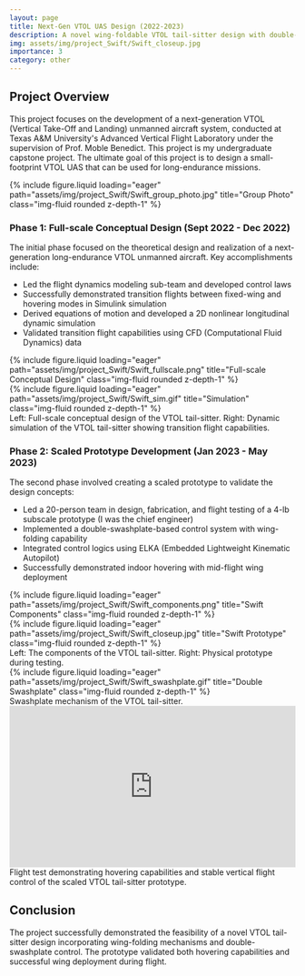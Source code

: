 ```yaml
---
layout: page
title: Next-Gen VTOL UAS Design (2022-2023)
description: A novel wing-foldable VTOL tail-sitter design with double-swashplate.
img: assets/img/project_Swift/Swift_closeup.jpg
importance: 3
category: other
---
```


## Project Overview

This project focuses on the development of a next-generation VTOL (Vertical Take-Off and Landing) unmanned aircraft system, conducted at Texas A&M University's Advanced Vertical Flight Laboratory under the supervision of Prof. Moble Benedict. This project is my undergraduate capstone project. The ultimate goal of this project is to design a small-footprint VTOL UAS that can be used for long-endurance missions.

<div class="row">
    <div class="col-sm mt-3 mt-md-0">
        {% include figure.liquid loading="eager" path="assets/img/project_Swift/Swift_group_photo.jpg" title="Group Photo" class="img-fluid rounded z-depth-1" %}
    </div>
</div>

### Phase 1: Full-scale Conceptual Design (Sept 2022 - Dec 2022)

The initial phase focused on the theoretical design and realization of a next-generation long-endurance VTOL unmanned aircraft. Key accomplishments include:

- Led the flight dynamics modeling sub-team and developed control laws
- Successfully demonstrated transition flights between fixed-wing and hovering modes in Simulink simulation
- Derived equations of motion and developed a 2D nonlinear longitudinal dynamic simulation
- Validated transition flight capabilities using CFD (Computational Fluid Dynamics) data

<div class="row">
    <div class="col-sm mt-3 mt-md-0">
        {% include figure.liquid loading="eager" path="assets/img/project_Swift/Swift_fullscale.png" title="Full-scale Conceptual Design" class="img-fluid rounded z-depth-1" %}
    </div>
    <div class="col-sm mt-3 mt-md-0">
        {% include figure.liquid loading="eager" path="assets/img/project_Swift/Swift_sim.gif" title="Simulation" class="img-fluid rounded z-depth-1" %}
    </div>
</div>
<div class="caption">
    Left: Full-scale conceptual design of the VTOL tail-sitter. Right: Dynamic simulation of the VTOL tail-sitter showing transition flight capabilities.
</div>

### Phase 2: Scaled Prototype Development (Jan 2023 - May 2023)

The second phase involved creating a scaled prototype to validate the design concepts:

- Led a 20-person team in design, fabrication, and flight testing of a 4-lb subscale prototype (I was the chief engineer)
- Implemented a double-swashplate-based control system with wing-folding capability
- Integrated control logics using ELKA (Embedded Lightweight Kinematic Autopilot)
- Successfully demonstrated indoor hovering with mid-flight wing deployment

<div class="row justify-content-sm-center">
    <div class="col-sm-8 mt-3 mt-md-0">
        {% include figure.liquid loading="eager" path="assets/img/project_Swift/Swift_components.png" title="Swift Components" class="img-fluid rounded z-depth-1" %}
    </div>
    <div class="col-sm-4 mt-3 mt-md-0">
        {% include figure.liquid loading="eager" path="assets/img/project_Swift/Swift_closeup.jpg" title="Swift Prototype" class="img-fluid rounded z-depth-1" %}
    </div>
</div>
<div class="caption">
    Left: The components of the VTOL tail-sitter. Right: Physical prototype during testing.
</div>

<div class="row justify-content-sm-center">
    <div class="col-sm-8 mt-3 mt-md-0">
        {% include figure.liquid loading="eager" path="assets/img/project_Swift/Swift_swashplate.gif" title="Double Swashplate" class="img-fluid rounded z-depth-1" %}
    </div>
</div>
<div class="caption">
    Swashplate mechanism of the VTOL tail-sitter.
</div>

<div class="row justify-content-sm-center">
    <div class="col-sm-10">
        <div style="position: relative; width: 100%; padding-bottom: 56.25%;">
            <iframe src="https://www.youtube.com/embed/HDEgZ_7VioM" class="img-fluid rounded z-depth-1" style="position: absolute; top: 0; left: 0; width: 100%; height: 100%;" frameborder="0" allow="accelerometer; autoplay; clipboard-write; encrypted-media; gyroscope; picture-in-picture; web-share" allowfullscreen></iframe>
        </div>
    </div>
</div>
<div class="caption">
    Flight test demonstrating hovering capabilities and stable vertical flight control of the scaled VTOL tail-sitter prototype.
</div>

## Conclusion

The project successfully demonstrated the feasibility of a novel VTOL tail-sitter design incorporating wing-folding mechanisms and double-swashplate control. The prototype validated both hovering capabilities and successful wing deployment during flight.
